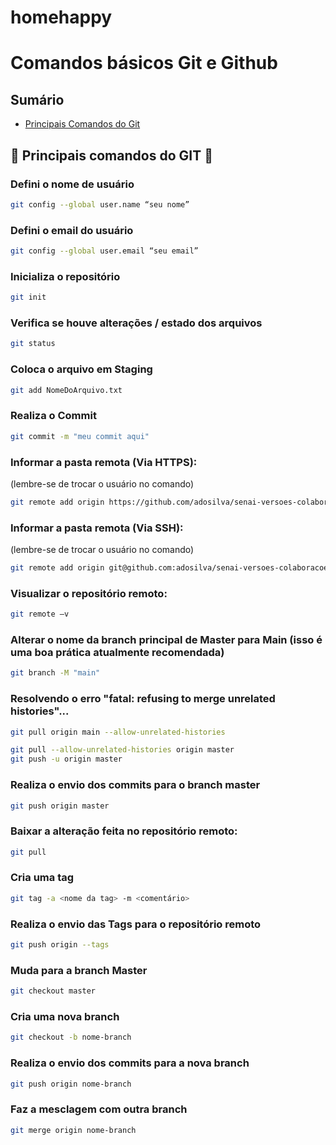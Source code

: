 # homehappy
# Comandos básicos Git e Github

## Sumário

<!--ts-->

- [Principais Comandos do Git](#-principais-comandos-do-git-)
<!--te-->

## 👑 Principais comandos do GIT 👑

### Defini o nome de usuário

```bash
git config --global user.name “seu nome”
```

### Defini o email do usuário

```bash
git config --global user.email “seu email”
```

### Inicializa o repositório

```bash
git init
```

### Verifica se houve alterações / estado dos arquivos

```bash
git status
```

### Coloca o arquivo em Staging

```bash
git add NomeDoArquivo.txt
```

### Realiza o Commit

```bash
git commit -m "meu commit aqui"
```

### Informar a pasta remota (Via HTTPS):

(lembre-se de trocar o usuário no comando)

```bash
git remote add origin https://github.com/adosilva/senai-versoes-colaboracoes.git
```

### Informar a pasta remota (Via SSH):

(lembre-se de trocar o usuário no comando)

```bash
git remote add origin git@github.com:adosilva/senai-versoes-colaboracoes.git
```

### Visualizar o repositório remoto:

```bash
git remote –v
```

### Alterar o nome da branch principal de Master para Main (isso é uma boa prática atualmente recomendada)

```bash
git branch -M "main"
```

### Resolvendo o erro "fatal: refusing to merge unrelated histories"...

```bash
git pull origin main --allow-unrelated-histories
```

```bash
git pull --allow-unrelated-histories origin master
git push -u origin master
```

### Realiza o envio dos commits para o branch master

```bash
git push origin master
```

### Baixar a alteração feita no repositório remoto:

```bash
git pull
```

### Cria uma tag

```bash
git tag -a <nome da tag> -m <comentário>
```

### Realiza o envio das Tags para o repositório remoto

```bash
git push origin --tags
```

### Muda para a branch Master

```bash
git checkout master
```

### Cria uma nova branch

```bash
git checkout -b nome-branch
```

### Realiza o envio dos commits para a nova branch

```bash
git push origin nome-branch
```

### Faz a mesclagem com outra branch

```bash
git merge origin nome-branch
```
